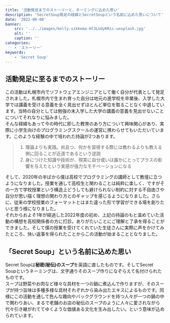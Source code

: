```yaml
---
title: '活動発足までのストーリーと、ネーミングに込めた思い'
description: 'SecretSoup発足の経緯とSecretSoupという名前に込めた思いについて'
date: '2022-06-08'
banner:
    src: '../../images/kelly-sikkema-Hl3LUdyKRic-unsplash.jpg'
    alt: ''
    caption: ''
categories:
    - 'ストーリー'
keywords:
    - 'Secret Soup'
---
```


## 活動発足に至るまでのストーリー
この活動は札幌市内でソフトウェアエンジニアとして働く自分が代表として発足されました。札幌市内で生まれ育った自分は地元の進学校を卒業後、入学した大学では講義を受ける意義を全く見出せずほとんど単位を取ることなく中退しています。当時の自分としては勉強の末入学した大学の講義の意義を見出せないことについてそれなりに悩みました。<br>
そんな経緯もあって今の時代に即した教育のあり方について興味関心があり、実際に小学生向けのプログラミングスクールの運営に携わらせてもいただいています。このような経験の中で培われた持論が2つあります。

> 1. 理論よりも実践。尚且つ、何かを習得する際には教わるよりも教える側に回ることが近道であるという逆説
> 2. 身につけた知識や技術が、現実に自分或いは誰かにとってプラスの影響を与えたという実感が強力なモチベーションになる

そして、2020年の半ばから僕は高校でプログラミングの講師として教壇に立つようになりました。授業を通して高校生と関わることは純粋に楽しく、ですがその一方で学校授業という構造上どうしても避けられない制約に対する不自由さや自分が思い描く理想の関わり方とのギャップを感じるようになりました。さらに、従来の学校授業のフォーマットとはまた違った形で学習ができる場を創りたいと思う様になりました。<br>
それからおよそ1年が経過した2022年度の初め、上記の持論のもと温めていた活動の構想を高校関係者の方に打診。ありがたいことにご理解と了承を得ることができました。そして僕の授業を受けてくれていた生徒さんに実際に声をかけてみたところ、快い返事を得られたことからこの活動が始まることとなりました。

## 「Secret Soup」という名前に込めた思い
Secret Soupは**秘密(秘伝)のスープ**を英語に直したものです。そしてSecret Soupというネーミングは、文字通りそのスープ作りになぞらえて名付けられたものです。<br>
スープは野菜やお肉など様々な具材を一つの鍋に煮込んで作りますが、そのスープが持つ旨味は多種多様な具材それぞれから染み出たエキスによるものです。同様にこの活動を通して色んな趣向やバックグラウンドを持つ人々が一つの鍋の中で関わりあい、まるで老舗のお店の秘伝のスープのように人々に愛されながら代々引き継がれててゆくような価値ある文化を生み出したい。という意味が込められています。